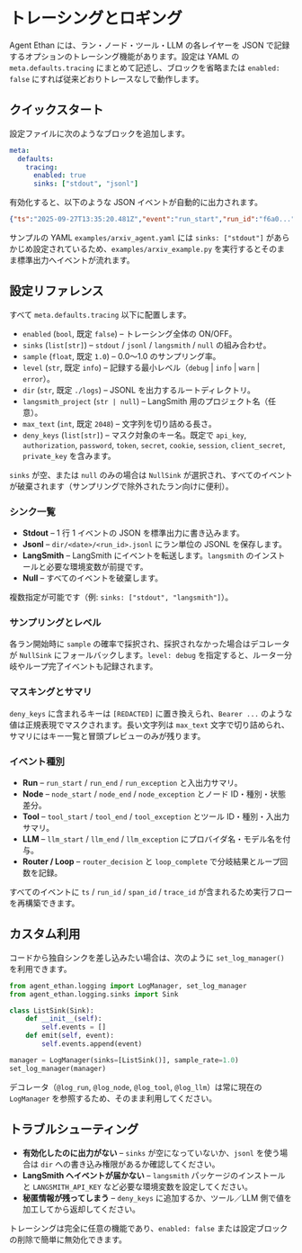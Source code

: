 # トレーシングとロギング

Agent Ethan には、ラン・ノード・ツール・LLM の各レイヤーを JSON で記録するオプションのトレーシング機能があります。設定は YAML の `meta.defaults.tracing` にまとめて記述し、ブロックを省略または `enabled: false` にすれば従来どおりトレースなしで動作します。

## クイックスタート

設定ファイルに次のようなブロックを追加します。

```yaml
meta:
  defaults:
    tracing:
      enabled: true
      sinks: ["stdout", "jsonl"]
```

有効化すると、以下のような JSON イベントが自動的に出力されます。

```json
{"ts":"2025-09-27T13:35:20.481Z","event":"run_start","run_id":"f6a0...","graph":"support_flow","level":"info"}
```

サンプルの YAML `examples/arxiv_agent.yaml` には `sinks: ["stdout"]` があらかじめ設定されているため、`examples/arxiv_example.py` を実行するとそのまま標準出力へイベントが流れます。

## 設定リファレンス

すべて `meta.defaults.tracing` 以下に配置します。

- `enabled` (`bool`, 既定 `false`) – トレーシング全体の ON/OFF。
- `sinks` (`list[str]`) – `stdout` / `jsonl` / `langsmith` / `null` の組み合わせ。
- `sample` (`float`, 既定 `1.0`) – 0.0〜1.0 のサンプリング率。
- `level` (`str`, 既定 `info`) – 記録する最小レベル（`debug` | `info` | `warn` | `error`）。
- `dir` (`str`, 既定 `./logs`) – JSONL を出力するルートディレクトリ。
- `langsmith_project` (`str | null`) – LangSmith 用のプロジェクト名（任意）。
- `max_text` (`int`, 既定 `2048`) – 文字列を切り詰める長さ。
- `deny_keys` (`list[str]`) – マスク対象のキー名。既定で `api_key`, `authorization`, `password`, `token`, `secret`, `cookie`, `session`, `client_secret`, `private_key` を含みます。

`sinks` が空、または `null` のみの場合は `NullSink` が選択され、すべてのイベントが破棄されます（サンプリングで除外されたラン向けに便利）。

### シンク一覧

- **Stdout** – 1 行 1 イベントの JSON を標準出力に書き込みます。
- **Jsonl** – `dir/<date>/<run_id>.jsonl` にラン単位の JSONL を保存します。
- **LangSmith** – LangSmith にイベントを転送します。`langsmith` のインストールと必要な環境変数が前提です。
- **Null** – すべてのイベントを破棄します。

複数指定が可能です（例: `sinks: ["stdout", "langsmith"]`）。

### サンプリングとレベル

各ラン開始時に `sample` の確率で採択され、採択されなかった場合はデコレータが `NullSink` にフォールバックします。`level: debug` を指定すると、ルーター分岐やループ完了イベントも記録されます。

### マスキングとサマリ

`deny_keys` に含まれるキーは `[REDACTED]` に置き換えられ、`Bearer ...` のような値は正規表現でマスクされます。長い文字列は `max_text` 文字で切り詰められ、サマリにはキー一覧と冒頭プレビューのみが残ります。

### イベント種別

- **Run** – `run_start` / `run_end` / `run_exception` と入出力サマリ。
- **Node** – `node_start` / `node_end` / `node_exception` とノード ID・種別・状態差分。
- **Tool** – `tool_start` / `tool_end` / `tool_exception` とツール ID・種別・入出力サマリ。
- **LLM** – `llm_start` / `llm_end` / `llm_exception` にプロバイダ名・モデル名を付与。
- **Router / Loop** – `router_decision` と `loop_complete` で分岐結果とループ回数を記録。

すべてのイベントに `ts` / `run_id` / `span_id` / `trace_id` が含まれるため実行フローを再構築できます。

## カスタム利用

コードから独自シンクを差し込みたい場合は、次のように `set_log_manager()` を利用できます。

```python
from agent_ethan.logging import LogManager, set_log_manager
from agent_ethan.logging.sinks import Sink

class ListSink(Sink):
    def __init__(self):
        self.events = []
    def emit(self, event):
        self.events.append(event)

manager = LogManager(sinks=[ListSink()], sample_rate=1.0)
set_log_manager(manager)
```

デコレータ（`@log_run`, `@log_node`, `@log_tool`, `@log_llm`）は常に現在の `LogManager` を参照するため、そのまま利用してください。

## トラブルシューティング

- **有効化したのに出力がない** – `sinks` が空になっていないか、`jsonl` を使う場合は `dir` への書き込み権限があるか確認してください。
- **LangSmith へイベントが届かない** – `langsmith` パッケージのインストールと `LANGSMITH_API_KEY` など必要な環境変数を設定してください。
- **秘匿情報が残ってしまう** – `deny_keys` に追加するか、ツール／LLM 側で値を加工してから返却してください。

トレーシングは完全に任意の機能であり、`enabled: false` または設定ブロックの削除で簡単に無効化できます。
